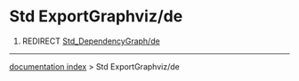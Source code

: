 # Std ExportGraphviz/de
1.  REDIRECT [Std\_DependencyGraph/de](Std_DependencyGraph/de.md)

---
[documentation index](../README.md) > Std ExportGraphviz/de
